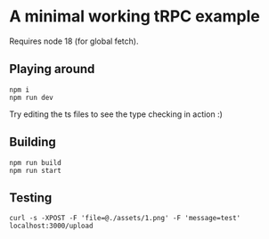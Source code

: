 # A minimal working tRPC example

Requires node 18 (for global fetch).

## Playing around

```
npm i
npm run dev
```

Try editing the ts files to see the type checking in action :)

## Building

```
npm run build
npm run start
```

## Testing

```
curl -s -XPOST -F 'file=@./assets/1.png' -F 'message=test' localhost:3000/upload
```
